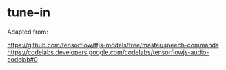 # tune-in

Adapted from:

https://github.com/tensorflow/tfjs-models/tree/master/speech-commands
https://codelabs.developers.google.com/codelabs/tensorflowjs-audio-codelab#0
